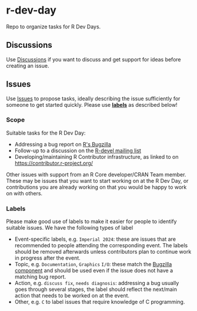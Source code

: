 # r-dev-day

Repo to organize tasks for R Dev Days.

## Discussions

Use [Discussions](https://github.com/r-devel/r-dev-day/discussions) if you want to discuss and get support for ideas before creating an issue.

## Issues

Use [Issues](https://github.com/r-devel/r-dev-day/discussions) to propose tasks, ideally describing the issue sufficiently for someone to get started quickly. Please use [**labels**](#labels) as described below!

### Scope

Suitable tasks for the R Dev Day:

 - Addressing a bug report on [R's Bugzilla](https://bugs.r-project.org/)
 - Follow-up to a discussion on the [R-devel mailing list](https://stat.ethz.ch/mailman/listinfo/r-devel)
 - Developing/maintaining R Contributor infrastructure, as linked to on https://contributor.r-project.org/

Other issues with support from an R Core developer/CRAN Team member. These may be issues that you want to start working on at the R Dev Day, or contributions you are already working on that you would be happy to work on with others. 

### Labels

Please make good use of labels to make it easier for people to identify suitable issues. We have the following types of label

 - Event-specific labels, e.g. `Imperial 2024`: these are issues that are recommended to people attending the corresponding event. The labels should be removed afterwards unless contributors plan to continue work in progress after the event.
 - Topic, e.g. `Documentation`, `Graphics` `I/O`: these match the [Bugzilla component](https://bugs.r-project.org/describecomponents.cgi?product=R) and should be used even if the issue does not have a matching bug report.
 - Action, e.g. `discuss fix`, `needs diagnosis`: addressing a bug usually goes through several stages, the label should reflect the next/main action that needs to be worked on at the event.
 - Other, e.g. `C` to label issues that require knowledge of C programming.
